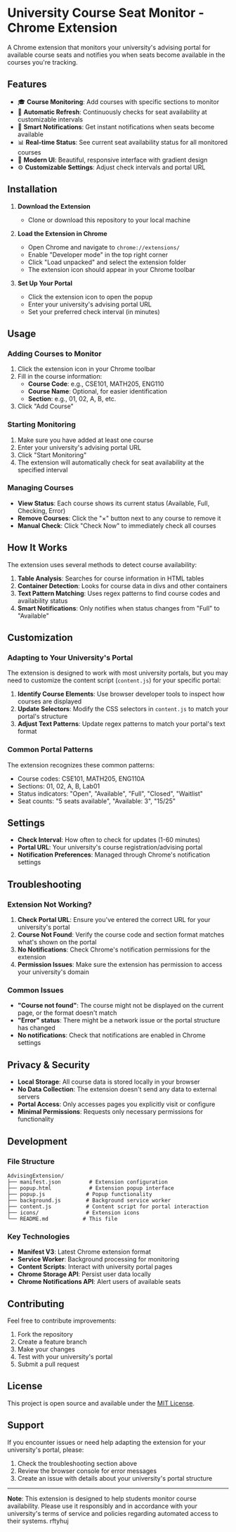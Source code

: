 # University Course Seat Monitor - Chrome Extension

A Chrome extension that monitors your university's advising portal for available course seats and notifies you when seats become available in the courses you're tracking.

## Features

- 🎓 **Course Monitoring**: Add courses with specific sections to monitor
- 🔄 **Automatic Refresh**: Continuously checks for seat availability at customizable intervals
- 🔔 **Smart Notifications**: Get instant notifications when seats become available
- 📊 **Real-time Status**: See current seat availability status for all monitored courses
- 🎨 **Modern UI**: Beautiful, responsive interface with gradient design
- ⚙️ **Customizable Settings**: Adjust check intervals and portal URL

## Installation

1. **Download the Extension**
   - Clone or download this repository to your local machine

2. **Load the Extension in Chrome**
   - Open Chrome and navigate to `chrome://extensions/`
   - Enable "Developer mode" in the top right corner
   - Click "Load unpacked" and select the extension folder
   - The extension icon should appear in your Chrome toolbar

3. **Set Up Your Portal**
   - Click the extension icon to open the popup
   - Enter your university's advising portal URL
   - Set your preferred check interval (in minutes)

## Usage

### Adding Courses to Monitor

1. Click the extension icon in your Chrome toolbar
2. Fill in the course information:
   - **Course Code**: e.g., CSE101, MATH205, ENG110
   - **Course Name**: Optional, for easier identification
   - **Section**: e.g., 01, 02, A, B, etc.
3. Click "Add Course"

### Starting Monitoring

1. Make sure you have added at least one course
2. Enter your university's advising portal URL
3. Click "Start Monitoring"
4. The extension will automatically check for seat availability at the specified interval

### Managing Courses

- **View Status**: Each course shows its current status (Available, Full, Checking, Error)
- **Remove Courses**: Click the "×" button next to any course to remove it
- **Manual Check**: Click "Check Now" to immediately check all courses

## How It Works

The extension uses several methods to detect course availability:

1. **Table Analysis**: Searches for course information in HTML tables
2. **Container Detection**: Looks for course data in divs and other containers
3. **Text Pattern Matching**: Uses regex patterns to find course codes and availability status
4. **Smart Notifications**: Only notifies when status changes from "Full" to "Available"

## Customization

### Adapting to Your University's Portal

The extension is designed to work with most university portals, but you may need to customize the content script (`content.js`) for your specific portal:

1. **Identify Course Elements**: Use browser developer tools to inspect how courses are displayed
2. **Update Selectors**: Modify the CSS selectors in `content.js` to match your portal's structure
3. **Adjust Text Patterns**: Update regex patterns to match your portal's text format

### Common Portal Patterns

The extension recognizes these common patterns:
- Course codes: CSE101, MATH205, ENG110A
- Sections: 01, 02, A, B, Lab01
- Status indicators: "Open", "Available", "Full", "Closed", "Waitlist"
- Seat counts: "5 seats available", "Available: 3", "15/25"

## Settings

- **Check Interval**: How often to check for updates (1-60 minutes)
- **Portal URL**: Your university's course registration/advising portal
- **Notification Preferences**: Managed through Chrome's notification settings

## Troubleshooting

### Extension Not Working?

1. **Check Portal URL**: Ensure you've entered the correct URL for your university's portal
2. **Course Not Found**: Verify the course code and section format matches what's shown on the portal
3. **No Notifications**: Check Chrome's notification permissions for the extension
4. **Permission Issues**: Make sure the extension has permission to access your university's domain

### Common Issues

- **"Course not found"**: The course might not be displayed on the current page, or the format doesn't match
- **"Error" status**: There might be a network issue or the portal structure has changed
- **No notifications**: Check that notifications are enabled in Chrome settings

## Privacy & Security

- **Local Storage**: All course data is stored locally in your browser
- **No Data Collection**: The extension doesn't send any data to external servers
- **Portal Access**: Only accesses pages you explicitly visit or configure
- **Minimal Permissions**: Requests only necessary permissions for functionality

## Development

### File Structure

```
AdvisingExtension/
├── manifest.json         # Extension configuration
├── popup.html            # Extension popup interface
├── popup.js             # Popup functionality
├── background.js        # Background service worker
├── content.js           # Content script for portal interaction
├── icons/               # Extension icons
└── README.md           # This file
```

### Key Technologies

- **Manifest V3**: Latest Chrome extension format
- **Service Worker**: Background processing for monitoring
- **Content Scripts**: Interact with university portal pages
- **Chrome Storage API**: Persist user data locally
- **Chrome Notifications API**: Alert users of available seats

## Contributing

Feel free to contribute improvements:

1. Fork the repository
2. Create a feature branch
3. Make your changes
4. Test with your university's portal
5. Submit a pull request

## License

This project is open source and available under the [MIT License](LICENSE).

## Support

If you encounter issues or need help adapting the extension for your university's portal, please:

1. Check the troubleshooting section above
2. Review the browser console for error messages
3. Create an issue with details about your university's portal structure

---

**Note**: This extension is designed to help students monitor course availability. Please use it responsibly and in accordance with your university's terms of service and policies regarding automated access to their systems.
rftyhuj